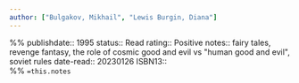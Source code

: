 ```yaml
---
author: ["Bulgakov, Mikhail", "Lewis Burgin, Diana"]
---
```

%%
publishdate:: 1995
status:: Read
rating:: Positive
notes:: fairy tales, revenge fantasy, the role of cosmic good and evil vs "human good and evil", soviet rules
date-read:: 20230126
ISBN13::  
%%
`=this.notes`